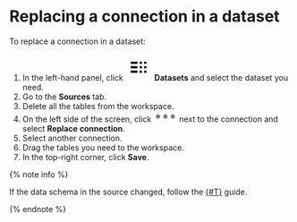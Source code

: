# Replacing a connection in a dataset

To replace a connection in a dataset:


1. In the left-hand panel, click ![image](../../../_assets/datalens/datasets.svg) **Datasets** and select the dataset you need.
1. Go to the **Sources** tab.
1. Delete all the tables from the workspace.
1. On the left side of the screen, click ![image](../../../_assets/datalens/horizontal-ellipsis.svg) next to the connection and select **Replace connection**.
1. Select another connection.
1. Drag the tables you need to the workspace.
1. In the top-right corner, click **Save**.

{% note info %}

If the data schema in the source changed, follow the [{#T}](./update-field.md) guide.

{% endnote %}
